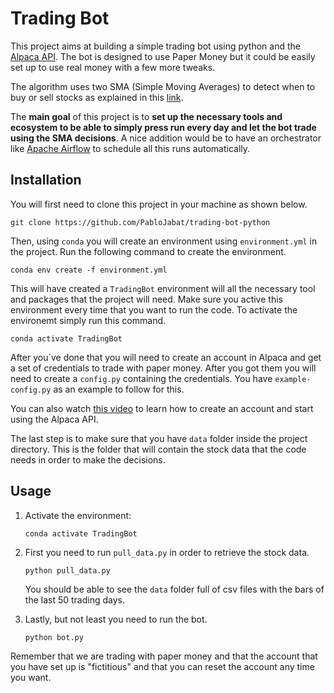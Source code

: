 # Trading Bot

This project aims at building a simple trading bot using python and the
[Alpaca API](https://alpaca.markets/). The bot is designed to use Paper Money
but it could be easily set up to use real money with a few more tweaks.

The algorithm uses two SMA (Simple Moving Averages) to detect when to buy or 
sell stocks as explained in this 
[link](https://www.youtube.com/watch?v=4R2CDbw4g88).

The **main goal** of this project is to **set up the necessary tools and 
ecosystem to be able to simply press run every day and let the bot trade using 
the SMA decisions**. A nice addition would be to have an orchestrator like 
[Apache Airflow](https://airflow.apache.org/) to schedule all this runs 
automatically. 

## Installation

You will first need to clone this project in your machine as shown below.

    git clone https://github.com/PabloJabat/trading-bot-python

Then, using ``conda`` you will create an environment using `environment.yml` in 
the project. Run the following command to create the environment. 

    conda env create -f environment.yml 

This will have created a ``TradingBot`` environment will all the necessary 
tool and packages that the project will need. Make sure you active this 
environment every time that you want to run the code. To activate the environemt
simply run this command.

    conda activate TradingBot

After you´ve done that you will need to create an account in Alpaca and 
get a set of credentials to trade with paper money. After you got them you will
need to create a `config.py` containing the credentials. You have 
`example-config.py` as an example to follow for this. 

You can also watch
[this video](https://www.youtube.com/watch?v=GsGeLHTOGAg&t=100s) to learn how to 
create an account and start using the Alpaca API.

The last step is to make sure that you have ``data`` folder inside the project 
directory. This is the folder that will contain the stock data that the code
needs in order to make the decisions.

## Usage

1. Activate the environment:
    
    ``conda activate TradingBot``
    
2. First you need to run ``pull_data.py`` in order to retrieve the stock data. 
    
    ``python pull_data.py``
    
    You should be able to see the ``data`` folder full of csv files with the 
    bars of the last 50 trading days.
    
3. Lastly, but not least you need to run the bot.

    ``python bot.py``
    
Remember that we are trading with paper money and that the account that you have 
set up is "fictitious" and that you can reset the account any time you want.
